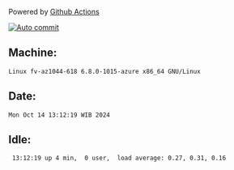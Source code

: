Powered by [Github Actions](https://github.com/features/actions)

[![Auto commit](https://github.com/hiage/workstation/workflows/Auto%20commit/badge.svg)](https://github.com/hiage/workstation/actions?query=workflow%3A%22Auto+commit%22)

## Machine:
```
Linux fv-az1044-618 6.8.0-1015-azure x86_64 GNU/Linux
```
## Date:
```
Mon Oct 14 13:12:19 WIB 2024
```
## Idle:
```
 13:12:19 up 4 min,  0 user,  load average: 0.27, 0.31, 0.16
```
